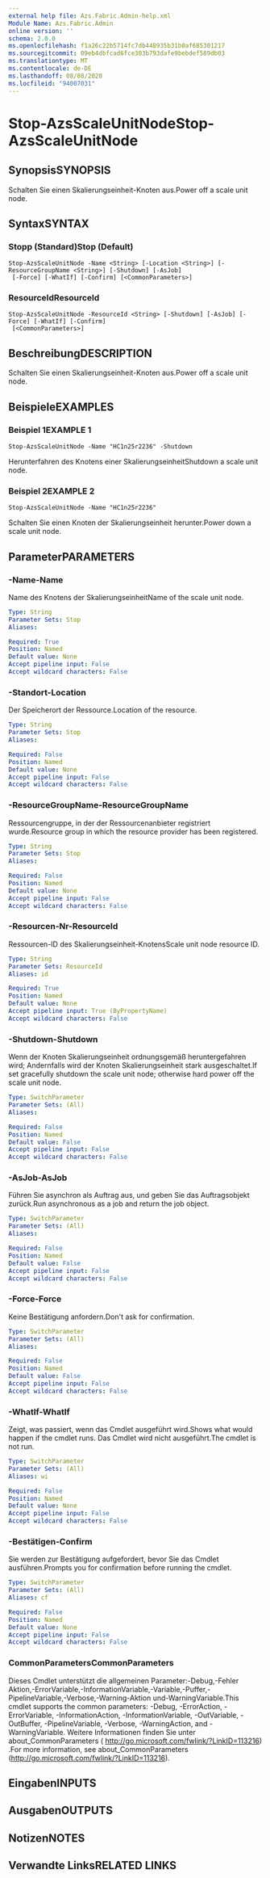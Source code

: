 ```yaml
---
external help file: Azs.Fabric.Admin-help.xml
Module Name: Azs.Fabric.Admin
online version: ''
schema: 2.0.0
ms.openlocfilehash: f1a26c22b5714fc7db448935b31b0af685301217
ms.sourcegitcommit: 09eb4dbfcad6fce303b793dafe9bebdef589db03
ms.translationtype: MT
ms.contentlocale: de-DE
ms.lasthandoff: 08/08/2020
ms.locfileid: "94007031"
---
```

# <span data-ttu-id="f03e2-101">Stop-AzsScaleUnitNode</span><span class="sxs-lookup"><span data-stu-id="f03e2-101">Stop-AzsScaleUnitNode</span></span>

## <span data-ttu-id="f03e2-102">Synopsis</span><span class="sxs-lookup"><span data-stu-id="f03e2-102">SYNOPSIS</span></span>
<span data-ttu-id="f03e2-103">Schalten Sie einen Skalierungseinheit-Knoten aus.</span><span class="sxs-lookup"><span data-stu-id="f03e2-103">Power off a scale unit node.</span></span>

## <span data-ttu-id="f03e2-104">Syntax</span><span class="sxs-lookup"><span data-stu-id="f03e2-104">SYNTAX</span></span>

### <span data-ttu-id="f03e2-105">Stopp (Standard)</span><span class="sxs-lookup"><span data-stu-id="f03e2-105">Stop (Default)</span></span>
```
Stop-AzsScaleUnitNode -Name <String> [-Location <String>] [-ResourceGroupName <String>] [-Shutdown] [-AsJob]
 [-Force] [-WhatIf] [-Confirm] [<CommonParameters>]
```

### <span data-ttu-id="f03e2-106">ResourceId</span><span class="sxs-lookup"><span data-stu-id="f03e2-106">ResourceId</span></span>
```
Stop-AzsScaleUnitNode -ResourceId <String> [-Shutdown] [-AsJob] [-Force] [-WhatIf] [-Confirm]
 [<CommonParameters>]
```

## <span data-ttu-id="f03e2-107">Beschreibung</span><span class="sxs-lookup"><span data-stu-id="f03e2-107">DESCRIPTION</span></span>
<span data-ttu-id="f03e2-108">Schalten Sie einen Skalierungseinheit-Knoten aus.</span><span class="sxs-lookup"><span data-stu-id="f03e2-108">Power off a scale unit node.</span></span>

## <span data-ttu-id="f03e2-109">Beispiele</span><span class="sxs-lookup"><span data-stu-id="f03e2-109">EXAMPLES</span></span>

### <span data-ttu-id="f03e2-110">Beispiel 1</span><span class="sxs-lookup"><span data-stu-id="f03e2-110">EXAMPLE 1</span></span>
```
Stop-AzsScaleUnitNode -Name "HC1n25r2236" -Shutdown
```

<span data-ttu-id="f03e2-111">Herunterfahren des Knotens einer Skalierungseinheit</span><span class="sxs-lookup"><span data-stu-id="f03e2-111">Shutdown a scale unit node.</span></span>

### <span data-ttu-id="f03e2-112">Beispiel 2</span><span class="sxs-lookup"><span data-stu-id="f03e2-112">EXAMPLE 2</span></span>
```
Stop-AzsScaleUnitNode -Name "HC1n25r2236"
```

<span data-ttu-id="f03e2-113">Schalten Sie einen Knoten der Skalierungseinheit herunter.</span><span class="sxs-lookup"><span data-stu-id="f03e2-113">Power down a scale unit node.</span></span>

## <span data-ttu-id="f03e2-114">Parameter</span><span class="sxs-lookup"><span data-stu-id="f03e2-114">PARAMETERS</span></span>

### <span data-ttu-id="f03e2-115">-Name</span><span class="sxs-lookup"><span data-stu-id="f03e2-115">-Name</span></span>
<span data-ttu-id="f03e2-116">Name des Knotens der Skalierungseinheit</span><span class="sxs-lookup"><span data-stu-id="f03e2-116">Name of the scale unit node.</span></span>

```yaml
Type: String
Parameter Sets: Stop
Aliases:

Required: True
Position: Named
Default value: None
Accept pipeline input: False
Accept wildcard characters: False
```

### <span data-ttu-id="f03e2-117">-Standort</span><span class="sxs-lookup"><span data-stu-id="f03e2-117">-Location</span></span>
<span data-ttu-id="f03e2-118">Der Speicherort der Ressource.</span><span class="sxs-lookup"><span data-stu-id="f03e2-118">Location of the resource.</span></span>

```yaml
Type: String
Parameter Sets: Stop
Aliases:

Required: False
Position: Named
Default value: None
Accept pipeline input: False
Accept wildcard characters: False
```

### <span data-ttu-id="f03e2-119">-ResourceGroupName</span><span class="sxs-lookup"><span data-stu-id="f03e2-119">-ResourceGroupName</span></span>
<span data-ttu-id="f03e2-120">Ressourcengruppe, in der der Ressourcenanbieter registriert wurde.</span><span class="sxs-lookup"><span data-stu-id="f03e2-120">Resource group in which the resource provider has been registered.</span></span>

```yaml
Type: String
Parameter Sets: Stop
Aliases:

Required: False
Position: Named
Default value: None
Accept pipeline input: False
Accept wildcard characters: False
```

### <span data-ttu-id="f03e2-121">-Resourcen-Nr</span><span class="sxs-lookup"><span data-stu-id="f03e2-121">-ResourceId</span></span>
<span data-ttu-id="f03e2-122">Ressourcen-ID des Skalierungseinheit-Knotens</span><span class="sxs-lookup"><span data-stu-id="f03e2-122">Scale unit node resource ID.</span></span>

```yaml
Type: String
Parameter Sets: ResourceId
Aliases: id

Required: True
Position: Named
Default value: None
Accept pipeline input: True (ByPropertyName)
Accept wildcard characters: False
```

### <span data-ttu-id="f03e2-123">-Shutdown</span><span class="sxs-lookup"><span data-stu-id="f03e2-123">-Shutdown</span></span>
<span data-ttu-id="f03e2-124">Wenn der Knoten Skalierungseinheit ordnungsgemäß heruntergefahren wird; Andernfalls wird der Knoten Skalierungseinheit stark ausgeschaltet.</span><span class="sxs-lookup"><span data-stu-id="f03e2-124">If set gracefully shutdown the scale unit node; otherwise hard power off the scale unit node.</span></span>

```yaml
Type: SwitchParameter
Parameter Sets: (All)
Aliases:

Required: False
Position: Named
Default value: False
Accept pipeline input: False
Accept wildcard characters: False
```

### <span data-ttu-id="f03e2-125">-AsJob</span><span class="sxs-lookup"><span data-stu-id="f03e2-125">-AsJob</span></span>
<span data-ttu-id="f03e2-126">Führen Sie asynchron als Auftrag aus, und geben Sie das Auftragsobjekt zurück.</span><span class="sxs-lookup"><span data-stu-id="f03e2-126">Run asynchronous as a job and return the job object.</span></span>

```yaml
Type: SwitchParameter
Parameter Sets: (All)
Aliases:

Required: False
Position: Named
Default value: False
Accept pipeline input: False
Accept wildcard characters: False
```

### <span data-ttu-id="f03e2-127">-Force</span><span class="sxs-lookup"><span data-stu-id="f03e2-127">-Force</span></span>
<span data-ttu-id="f03e2-128">Keine Bestätigung anfordern.</span><span class="sxs-lookup"><span data-stu-id="f03e2-128">Don't ask for confirmation.</span></span>

```yaml
Type: SwitchParameter
Parameter Sets: (All)
Aliases:

Required: False
Position: Named
Default value: False
Accept pipeline input: False
Accept wildcard characters: False
```

### <span data-ttu-id="f03e2-129">-WhatIf</span><span class="sxs-lookup"><span data-stu-id="f03e2-129">-WhatIf</span></span>
<span data-ttu-id="f03e2-130">Zeigt, was passiert, wenn das Cmdlet ausgeführt wird.</span><span class="sxs-lookup"><span data-stu-id="f03e2-130">Shows what would happen if the cmdlet runs.</span></span>
<span data-ttu-id="f03e2-131">Das Cmdlet wird nicht ausgeführt.</span><span class="sxs-lookup"><span data-stu-id="f03e2-131">The cmdlet is not run.</span></span>

```yaml
Type: SwitchParameter
Parameter Sets: (All)
Aliases: wi

Required: False
Position: Named
Default value: None
Accept pipeline input: False
Accept wildcard characters: False
```

### <span data-ttu-id="f03e2-132">-Bestätigen</span><span class="sxs-lookup"><span data-stu-id="f03e2-132">-Confirm</span></span>
<span data-ttu-id="f03e2-133">Sie werden zur Bestätigung aufgefordert, bevor Sie das Cmdlet ausführen.</span><span class="sxs-lookup"><span data-stu-id="f03e2-133">Prompts you for confirmation before running the cmdlet.</span></span>

```yaml
Type: SwitchParameter
Parameter Sets: (All)
Aliases: cf

Required: False
Position: Named
Default value: None
Accept pipeline input: False
Accept wildcard characters: False
```

### <span data-ttu-id="f03e2-134">CommonParameters</span><span class="sxs-lookup"><span data-stu-id="f03e2-134">CommonParameters</span></span>
<span data-ttu-id="f03e2-135">Dieses Cmdlet unterstützt die allgemeinen Parameter:-Debug,-Fehler Aktion,-ErrorVariable,-InformationVariable,-Variable,-Puffer,-PipelineVariable,-Verbose,-Warning-Aktion und-WarningVariable.</span><span class="sxs-lookup"><span data-stu-id="f03e2-135">This cmdlet supports the common parameters: -Debug, -ErrorAction, -ErrorVariable, -InformationAction, -InformationVariable, -OutVariable, -OutBuffer, -PipelineVariable, -Verbose, -WarningAction, and -WarningVariable.</span></span> <span data-ttu-id="f03e2-136">Weitere Informationen finden Sie unter about_CommonParameters ( http://go.microsoft.com/fwlink/?LinkID=113216) .</span><span class="sxs-lookup"><span data-stu-id="f03e2-136">For more information, see about_CommonParameters (http://go.microsoft.com/fwlink/?LinkID=113216).</span></span>

## <span data-ttu-id="f03e2-137">Eingaben</span><span class="sxs-lookup"><span data-stu-id="f03e2-137">INPUTS</span></span>

## <span data-ttu-id="f03e2-138">Ausgaben</span><span class="sxs-lookup"><span data-stu-id="f03e2-138">OUTPUTS</span></span>

## <span data-ttu-id="f03e2-139">Notizen</span><span class="sxs-lookup"><span data-stu-id="f03e2-139">NOTES</span></span>

## <span data-ttu-id="f03e2-140">Verwandte Links</span><span class="sxs-lookup"><span data-stu-id="f03e2-140">RELATED LINKS</span></span>
